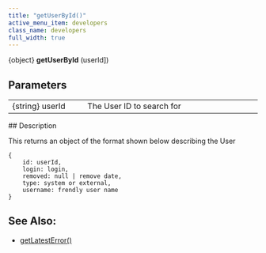 ```yaml
---
title: "getUserById()"
active_menu_item: developers
class_name: developers
full_width: true
---
```



{object} **getUserById** (userId])

## Parameters

<table>
<tr>
<td width="183">
{string} userId

</td>
<td width="15">
</td>
<td width="682">
The User ID to search for

</td>
</tr>
</table>
## Description

This returns an object of the format shown below describing the User

    {
        id: userId, 
        login: login, 
        removed: null | remove date, 
        type: system or external, 
        username: frendly user name
    }
   

## See Also:

 - [getLatestError()](../../ssj-object/miscellaneous/getlatesterror)

